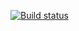 [![Build status](https://ci.appveyor.com/api/projects/status/10hitil8hq5t85sq/branch/master?svg=true)](https://ci.appveyor.com/project/RushanZur/bdd/branch/master)